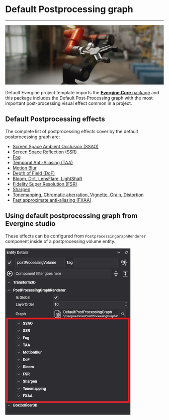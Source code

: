 # Default Postprocessing graph
---
![Default Postprocessing graph](images/defaultPostprocessingGraph.jpg)

Default Evergine project template imports the [**Evergine.Core** package](../../../evergine_studio/packages.md) and this package includes the Default Post-Processing graph with the most important post-processing visual effect common in a project.

## Default Postprocessing effects
The complete list of postprocessing effects cover by the default postprocessing graph are:

* [Screen Space Ambient Occlusion (SSAO)](screen_space_ambient_occlusion.md)
* [Screen Space Reflection (SSR)](screen_space_reflection.md)
* [Fog](fog.md)
* [Temporal Anti-Aliasing (TAA)](temporal_anti_aliasing.md)
* [Motion Blur](motion_blur.md)
* [Depth of Field (DoF)](depth_of_field.md)
* [Bloom, Dirt, LensFlare, LightShaft](bloom.md)
* [Fidelity Super Resolution (FSR)](fidelity_super_resolution.md)
* [Sharpen](sharpen.md)
* [Tonemapping, Chromatic aberration, Vignette, Grain, Distortion](tonemapping.md)
* [Fast approximate anti-aliasing (FXAA)](anti-aliasing.md)

## Using default postprocessing graph from Evergine studio
These effects can be configured from `PostprocessingGraphRenderer` component inside of a postprocessing volume entity.

![Default Postprocessing graph effects](images/defaultPostprocessingGraphEffects.jpg)